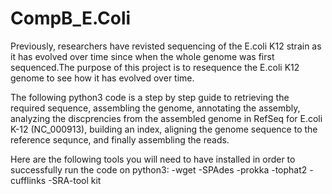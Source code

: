 # CompB_E.Coli

Previously, researchers have revisted sequencing of the E.coli K12 strain as it has evolved over time since when the whole genome was first sequenced.The purpose of this project is to resequence the E.coli K12 genome to see how it has evolved over time. 

The following python3 code is a step by step guide to retrieving the required sequence, assembling the genome, annotating the assembly, analyzing the discprencies from the assembled genome in RefSeq for E.coli K-12 (NC_000913), building an index, aligning the genome sequence to the reference sequnce, and finally assembling the reads. 

Here are the following tools you will need to have installed in order to successfully run the code on python3:
-wget 
-SPAdes
-prokka
-tophat2
-cufflinks
-SRA-tool kit

